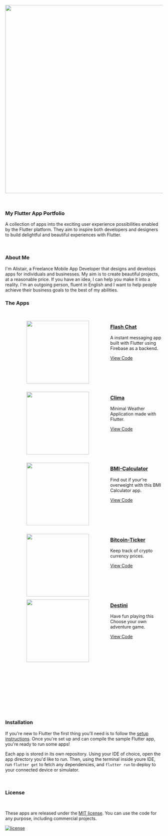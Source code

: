 <p align="center"><img src="https://cdn.devdojo.com/posts/images/June2019/be-a-part-of-the-extensive-bootcamp-for-the-flutter1.jpg?auto=compress&w=960&dpr=2" width="600px"/></p>
<br />

### My Flutter App Portfolio

A collection of apps into the exciting user experience possibilities enabled by the Flutter platform. They aim to inspire both developers and designers to build delightful and beautiful experiences with Flutter.

<br/>

### About Me

I'm Alistair, a Freelance Mobile App Developer that designs and develops apps for individuals and businesses. My aim is to create beautiful projects, at a reasonable price. If you have an idea, I can help you make it into a reality. I'm an outgoing person, fluent in English and I want to help people achieve their business goals to the best of my abilities.
<br/>

### The Apps

<br />  

<a href="https://github.com/alistairholmes/Flash-Chat"><img align="left" hspace=68 src="https://github.com/londonappbrewery/Images/blob/master/flash_chat_flutter_demo.gif" width="200"/></a>
<a href="https://github.com/alistairholmes/Flash-Chat"><h3>Flash Chat</h3></a>
<p>A instant messaging app built with Flutter using Firebase as a backend. </p>
<a href="https://github.com/alistairholmes/Flash-Chat">View Code</a>
<br/><br/><br/><br/><br/><br/>

<a href="https://github.com/alistairholmes/Clima"><img align="left" hspace=68 src="https://github.com/londonappbrewery/Images/blob/master/clima-demo.gif" width="200" /></a>
<a href="https://github.com/alistairholmes/Clima"><h3>Clima</h3></a>
<p>Minimal Weather Application made with Flutter.</p>
<a href="https://github.com/alistairholmes/Clima">View Code</a>
<br/><br/><br/><br/><br/><br/>

<a href="https://github.com/alistairholmes/BMI-Calculator"><img align="left" hspace=68 src="https://github.com/londonappbrewery/Images/blob/master/bmi-calc-demo.gif" width="200" /></a>
<a href="https://github.com/alistairholmes/BMI-Calculator"><h3>BMI-Calculator</h3></a>
<p>Find out if your're overweight with this BMI Calculator app.</p>
<a href="https://github.com/alistairholmes/BMI-Calculator">View Code</a>
<br/><br/><br/><br/><br/><br/>

<a href="https://github.com/alistairholmes/Bitcoin-Ticker"><img align="left" hspace=68 src="https://github.com/londonappbrewery/Images/blob/master/bitcoin-flutter-demo.gif" width="200" /></a>
<a href="https://github.com/alistairholmes/Bitcoin-Ticker"><h3>Bitcoin-Ticker</h3></a>
<p>Keep track of crypto currency prices.</p>
<a href="https://github.com/alistairholmes/Bitcoin-Ticker">View Code</a>
<br/><br/><br/><br/><br/><br/>

<a href="https://github.com/alistairholmes/Destini"><img align="left" hspace=68 src="https://github.com/londonappbrewery/Images/blob/master/Destini.gif" width="200" /></a>
<a href="https://github.com/alistairholmes/Destini"><h3>Destini</h3></a>
<p>Have fun playing this Choose your own adventure game.</p>
<a href="https://github.com/alistairholmes/Destini">View Code</a>
<br/><br/><br/><br/><br/><br/>

<br/><br/><br/><br/><br/><br/>

<br/>

### Installation

If you're new to Flutter the first thing you'll need is to follow the [setup instructions](https://flutter.dev/docs/get-started/install). Once you're set up and can compile the sample Flutter app, you're ready to run some apps!

Each app is stored in its own repository. Using your IDE of choice, open the app directory you'd like to run. Then, using the terminal inside youre IDE, run `flutter get` to fetch any dependencies, and `flutter run` to deploy to your connected device or simulator.

<br/>

### License

<br/>

These apps are released under the [MIT license](LICENSE.md). You can use the code for any purpose, including commercial projects.

[![license](https://img.shields.io/badge/License-MIT-yellow.svg)](https://opensource.org/licenses/MIT)

<br/>

